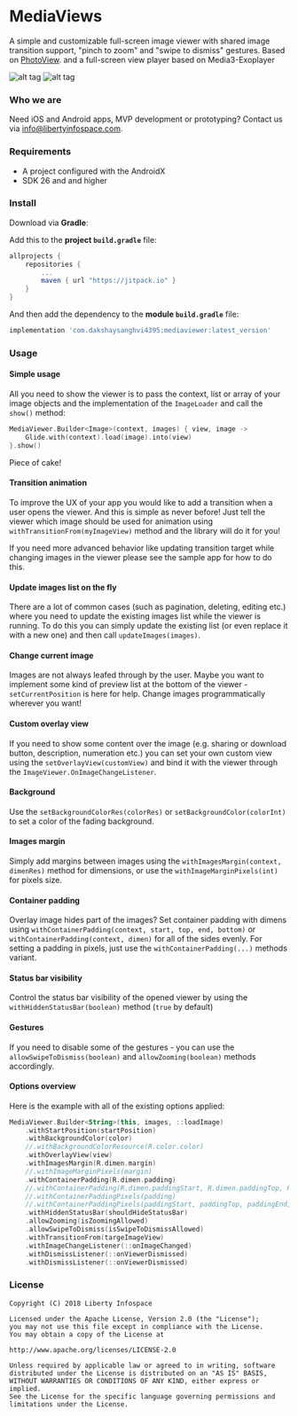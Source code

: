 # MediaViews

A simple and customizable full-screen image viewer with shared image transition support, "pinch to
zoom" and "swipe to dismiss" gestures. Based on [PhotoView](https://github.com/chrisbanes/PhotoView).
and a full-screen view player based on Media3-Exoplayer

![alt tag](images/image_viewer_main_demo.gif) ![alt tag](images/image_viewer_transition_demo.gif)

### Who we are
Need iOS and Android apps, MVP development or prototyping? Contact us via info@libertyinfospace.com.

### Requirements

* A project configured with the AndroidX
* SDK 26 and and higher

### Install

Download via **Gradle**:

Add this to the **project `build.gradle`** file:

```gradle
allprojects {
    repositories {
        ...
        maven { url "https://jitpack.io" }
    }
}
```

And then add the dependency to the **module `build.gradle`** file:

```gradle
implementation 'com.dakshaysanghvi4395:mediaviewer:latest_version'
```

### Usage

#### Simple usage

All you need to show the viewer is to pass the context, list or array of your image objects and the
implementation of the `ImageLoader` and call the `show()` method:

```kotlin
MediaViewer.Builder<Image>(context, images) { view, image ->
    Glide.with(context).load(image).into(view)
}.show()
```

Piece of cake!

#### Transition animation

To improve the UX of your app you would like to add a transition when a user opens the viewer. And
this is simple as never before! Just tell the viewer which image should be used for animation using
`withTransitionFrom(myImageView)` method and the library will do it for you!

If you need more advanced behavior like updating transition target while changing images in the
viewer please see the sample app for how to do this.

#### Update images list on the fly

There are a lot of common cases (such as pagination, deleting, editing etc.) where you need to
update the existing images list while the viewer is running. To do this you can simply update the
existing list (or even replace it with a new one) and then call `updateImages(images)`.

#### Change current image

Images are not always leafed through by the user. Maybe you want to implement some kind of preview
list at the bottom of the viewer - `setCurrentPosition` is here for help. Change images
programmatically wherever you want!

#### Custom overlay view

If you need to show some content over the image (e.g. sharing or download button, description,
numeration etc.) you can set your own custom view using the `setOverlayView(customView)` and bind it
with the viewer through the `ImageViewer.OnImageChangeListener`.

#### Background

Use the `setBackgroundColorRes(colorRes)` or `setBackgroundColor(colorInt)` to set a color of the
fading background.

#### Images margin

Simply add margins between images using the `withImagesMargin(context, dimenRes)` method for
dimensions, or use the `withImageMarginPixels(int)` for pixels size.

#### Container padding

Overlay image hides part of the images? Set container padding with dimens using
`withContainerPadding(context, start, top, end, bottom)` or `withContainerPadding(context, dimen)`
for all of the sides evenly.
For setting a padding in pixels, just use the `withContainerPadding(...)` methods variant.

#### Status bar visibility

Control the status bar visibility of the opened viewer by using the `withHiddenStatusBar(boolean)`
method (`true` by default)

#### Gestures

If you need to disable some of the gestures - you can use the `allowSwipeToDismiss(boolean)` and
`allowZooming(boolean)` methods accordingly.

#### Options overview

Here is the example with all of the existing options applied:

```kotlin
MediaViewer.Builder<String>(this, images, ::loadImage)
    .withStartPosition(startPosition)
    .withBackgroundColor(color)
    //.withBackgroundColorResource(R.color.color)
    .withOverlayView(view)
    .withImagesMargin(R.dimen.margin)
    //.withImageMarginPixels(margin)
    .withContainerPadding(R.dimen.padding)
    //.withContainerPadding(R.dimen.paddingStart, R.dimen.paddingTop, R.dimen.paddingEnd, R.dimen.paddingBottom)
    //.withContainerPaddingPixels(padding)
    //.withContainerPaddingPixels(paddingStart, paddingTop, paddingEnd, paddingBottom)
    .withHiddenStatusBar(shouldHideStatusBar)
    .allowZooming(isZoomingAllowed)
    .allowSwipeToDismiss(isSwipeToDismissAllowed)
    .withTransitionFrom(targeImageView)
    .withImageChangeListener(::onImageChanged)
    .withDismissListener(::onViewerDismissed)
    .withDismissListener(::onViewerDismissed)
```

### License

```
Copyright (C) 2018 Liberty Infospace

Licensed under the Apache License, Version 2.0 (the "License");
you may not use this file except in compliance with the License.
You may obtain a copy of the License at

http://www.apache.org/licenses/LICENSE-2.0

Unless required by applicable law or agreed to in writing, software
distributed under the License is distributed on an "AS IS" BASIS,
WITHOUT WARRANTIES OR CONDITIONS OF ANY KIND, either express or implied.
See the License for the specific language governing permissions and
limitations under the License.

```
